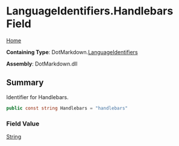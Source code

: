 # LanguageIdentifiers\.Handlebars Field

[Home](../../../README.md)

**Containing Type**: DotMarkdown\.[LanguageIdentifiers](../README.md)

**Assembly**: DotMarkdown\.dll

## Summary

Identifier for Handlebars\.

```csharp
public const string Handlebars = "handlebars"
```

### Field Value

[String](https://docs.microsoft.com/en-us/dotnet/api/system.string)

